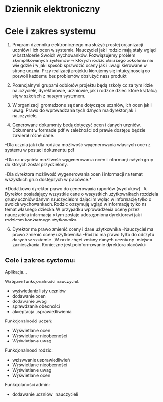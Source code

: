 # Dziennik elektroniczny
# Cele i zakres systemu

 
1. Program dziennika elektronicznego ma służyć prostej organizacji uczniów i ich ocen w systemie. Nauczyciel jak i rodzic mają stały wgląd w kształcenie Swoich wychowanków. Rozwiązujemy problem skomplikowanych systemów w których rodzic starszego pokolenia nie wie gdzie i w jaki sposób sprawdzić oceny jak i uwagi kierowane w stronę ucznia. Przy realizacji projektu kierujemy się intuicyjnością co pozwoli każdemu bez problemów obsłużyć nasz produkt. 
 

2. Potencjalnymi grupami odbiorów projektu będą szkoły co za tym idzie nauczyciele, dyrektorowie, uczniowie, jak i rodzice dzieci które kształcą się w szkołach z naszym systemem.

3. W organizacji gromadzone są dane dotyczące uczniów, ich ocen jak i uwag. Prawo do wprowadzania tych danych ma dyrektor jak i nauczyciele. 

4. Generowane dokumenty bedą dotyczyć ocen i danych uczniów. Dokument w formacie pdf w zależności od prawie dostępu będzie zawierał różne dane.

-Dla ucznia jak i dla rodzica możliwość wygenerowania własnych ocen z systemu w postaci dokumentu pdf 

-Dla nauczyciela możliwość wygenerowania ocen i informacji całych grup do których został przydzielony.

-Dla dyrektora możliwość wygenerowania ocen i informacji na temat wszystkich grup dostępnych w placówce.*

*Dodatkowo dyrektor prawo do generowania raportów (wydruków)  
5. Dyrektor posiadający wszystkie dane o wszystkich użytkownikach rozdziela grupy uczniów danym nauczycielom dając im wgląd w informację tylko o swoich wychowankach. Rodzic otrzymuję wgląd w informację tylko na temat własnego dziecka. W przypadku wprowadzenia oceny przez nauczyciela informacja o tym zostaje udostępniona dyrektorowi jak i rodzicom konkretnego użytkownika.

6. Dyrektor ma prawo zmienić oceny i dane użytkownika
   -Nauczyciel ma prawo zmienić oceny użytkownika
   -Rodzic ma prawo tylko do odczytu danych w systemie. 
    (W razie chęci zmiany danych ucznia np. miejsca zamieszkania. Konieczne jest poinformowanie dyrektora placówki)

	




## Cele i zakres systemu:  
  Aplikacja...
 
Wstępne funkcjonalności nauczyciel:
- wyświetlanie listy uczniów
- dodawanie ocen
- dodawanie uwag
- sprawdzanie obecności
- akceptacja usprawiedliwienia

Funkcjonalności uczeń:
- Wyświetlanie ocen
- Wyświetlanie nieobecności
- Wyświetlanie uwag

Funkcjonalnosci rodzic:
- wpisywanie usprawiedliwień
- Wyświetlanie nieobecności
- Wyświetlanie uwag
- Wyświetlanie ocen

Funkcjolaności admin:
- dodawanie uczniów i nauczycieli
